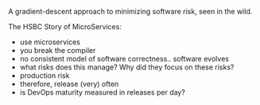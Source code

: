 
A gradient-descent approach to minimizing software risk, seen in the wild.

The HSBC Story of MicroServices:

- use microservices
- you break the compiler
- no consistent model of software correctness.. software evolves
- what risks does this manage?  Why did they focus on these risks?
- production risk
- therefore, release (very) often
- is DevOps maturity measured in releases per day?
